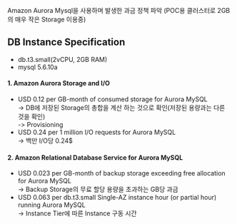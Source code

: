 Amazon Aurora Mysql을 사용하며 발생한 과금 정책 파악
(POC용 클러스터로 2GB의 매우 작은 Storage 이용중)

## DB Instance Specification
* db.t3.small(2vCPU, 2GB RAM)
* mysql 5.6.10a

#### 1. Amazon Aurora Storage and I/O
* USD 0.12 per GB-month of consumed storage for Aurora MySQL  
-> DB에 저장된 Storage의 총합을 계산 하는 것으로 확인(저장된 용량과는 다른 것을 확인)  
-> Provisioning
* USD 0.24 per 1 million I/O requests for Aurora MySQL  
-> 백만 I/O당 0.24$

#### 2. Amazon Relational Database Service for Aurora MySQL
* USD 0.023 per GB-month of backup storage exceeding free allocation for Aurora MySQL  
-> Backup Storage의 무료 할당 용량을 초과하는 GB당 과금
* USD 0.063 per db.t3.small Single-AZ instance hour (or partial hour) running Aurora MySQL  
-> Instance Tier에 따른 Instance 구동 시간
